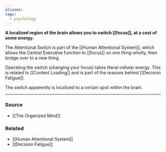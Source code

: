```yaml
---
aliases: 
tags:
  - psychology
---
```

**A localized region of the brain allows you to switch [[focus]], at a cost of some energy.**

The Attentional Switch is part of the [[Human Attentional System]], which allows the Central Executive function to [[focus]] on one thing wholly, then bridge over to a new thing.

Operating the switch (changing your focus) takes literal cellular energy. This is related to [[Context Loading]] and is part of the reasons behind [[Decision Fatigue]]. 

The switch apparently is localized to a certain spot within the brain. 

---

### Source
- [[The Organized Mind]]

### Related
- [[Human Attentional System]]
- [[Decision Fatigue]]